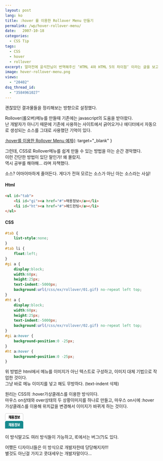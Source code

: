 ```yaml
---
layout: post
lang: ko
title: :hover 를 이용한 Rollover Menu 만들기
permalink: /wp/hover-rollover-menu/
date:   2007-10-18
categories:
  - CSS Tip
tags:
  - CSS
  - hover
  - rollover
excerpt: 얼마전에 윤석찬님이 번역해주신 ‘HTML 4와 HTML 5의 차이점‘ 이라는 글을 보고 HTML 5 가 상당히 재미있어질 것 같다는 생각을 했었다. 오늘 네이버 하코사 카페에 오랜만에 갔는데 HTML 5 에 관한 소식이 있어서 한번 가봤더니 ‘W3C Editor’s Draft‘ 라고 나와있었다. 오호라~ 솔직히 ‘Working Draft’와 ‘W3C Editor’s Draft’ 의 차이는 모르겠다. 어쨌든 확실한건 HTML 5에 대한 준비와 공부를 해야한다는 사실뿐이다. 당장은 아니지만, 이 짓을 업으로 살꺼라면 미리미리 준비해두는게 좋을듯하다.. ㅋㅋㅋ CSS3도 그렇고, 번역된 것이 없다보니 한계에 부딪히는 하루하루다. [...]
image: hover-rollover-menu.png
views:
  - "20402"
dsq_thread_id:
  - "3584961027"
---
```


괜찮았던 결과물들을 정리해보는 방향으로 설정했다.

Rollover(롤오버)메뉴를 만들때 기존에는 javascript의 도움을 받아왔다.  
난 개발자가 아니기 때문에 기존에 사용하는 사이트에서 긁어오거나 에디터에서 자동으로 생성되는 소스를 그대로 사용했던 기억이 있다.

[:hover를 이용한 Rollover Menu 예제](/study/css/ex/rollover/rollover.html){: target="_blank" }

그런데, CSS로 Rollover메뉴를 쉽게 만들 수 있는 방법을 아는 순간 경악했다.  
이런 간단한 방법이 있단 말인가! 왜 몰랐지.  
역시 공부를 해야해... 라며 자책했다.
  
소스? 어마어마하게 줄어든다. 게다가 전혀 모르는 소스가 아닌 아는 소스라는 사실!

#### Html

~~~html
<ul id="tab">  
    <li id="gi"><a href="#">채용정보</a></li>
    <li id="ht"><a href="#">헤드헌팅</a></li>
</ul>
~~~

#### CSS

~~~css
#tab {
	list-style:none;
}
#tab li {
	float:left;
}
#gi a {
	display:block;
	width:60px;
	height:25px;
	text-indent:-5000px;
	background:url(/css/ex/rollover/01.gif) no-repeat left top;
}
#ht a {
	display:block;
	width:60px;
	height:25px;
	text-indent:-5000px;
	background:url(/css/ex/rollover/02.gif) no-repeat left top;
}
#gi a:hover {
	background-position:0 -25px;
}
#ht a:hover {
	background-position:0 -25px;
}
~~~

위 방법은 html에서 메뉴를 이미지가 아닌 텍스트로 구성하고, 이미지 대체 기법으로 작업한 것이다.  
그냥 바로 메뉴 이미지를 넣고 해도 무방하다. (text-indent 삭제)

원리는 CSS의 :hover가상클래스를 이용한 방식이다.  
마우스 on상태와 over상태의 두 상황이미지를 하나로 만들고, 마우스 on시에 :hover가상클래스를 이용해 위치값을 변경해서 이미지가 바뀌게 하는 것이다.

![예제 1](/assets/img/2007/011.gif)

이 방식말고도 여러 방식들이 가능하고, IE에서는 버그(?)도 있다.
  
어쨌든 디자이너들은 이 방식으로 개발자한테 당당해지자!!!  
별것도 아닌걸 가지고 콧대세우는 개발자말이다...